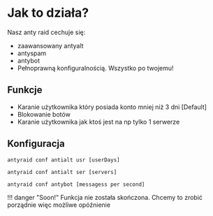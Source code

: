 # Jak to działa?

Nasz anty raid cechuje się:

- zaawansowany antyalt
- antyspam
- antybot
- Pełnoprawną konfiguralnością. Wszystko po twojemu!
## Funkcje

- Karanie użytkownika który posiada konto mniej niż 3 dni [Default]
- Blokowanie botów
- Karanie użytkownika jak ktoś jest na np tylko 1 serwerze

## Konfiguracja

```
antyraid conf antialt usr [userDays]

antyraid conf antialt ser [servers]

antyraid conf antybot [messagess per second]

```

!!! danger "Soon!"
    Funkcja nie została skończona. Chcemy to zrobić porządnie więc możliwe opóźnienie